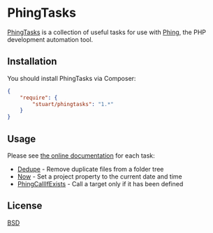 # PhingTasks

[PhingTasks](http://code.stuartherbert.com/php/PhingTasks) is a collection of useful tasks for use with [Phing](http://phing.info), the PHP development automation tool.

## Installation

You should install PhingTasks via Composer:

```json
{
	"require": {
		"stuart/phingtasks": "1.*"
	}
}
```

## Usage

Please see [the online documentation](http://code.stuartherbert.com/php/phingtasks) for each task:

* [Dedupe](http://code.stuartherbert.com/php/phingtasks/dedupe.html) - Remove duplicate files from a folder tree
* [Now](http://code.stuartherbert.com/php/phingtasks/now.html) - Set a project property to the current date and time
* [PhingCallIfExists](http://code.stuartherbert.com/php/phingtasks/phingcallifexists.html) - Call a target only if it has been defined

## License

[BSD](LICENSE.md)